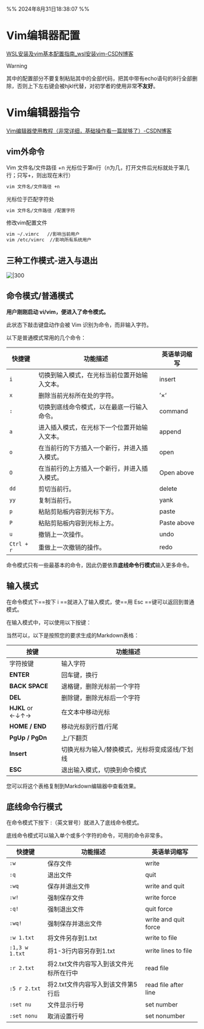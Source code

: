 %% 2024年8月31日18:38:07 %%
# Vim编辑器配置

[WSL安装及vim基本配置指南_wsl安装vim-CSDN博客](https://blog.csdn.net/hush_quiet/article/details/125392875)

>[!warning]
>其中的配置部分不要复制粘贴其中的全部代码，把其中带有echo语句的8行全部删除，否则上下左右键会被hjkl代替，对初学者的使用非常**不友好**。
# Vim编辑器指令

[Vim编辑器使用教程（非常详细，基础操作看一篇就够了）-CSDN博客](https://blog.csdn.net/weixin_58849785/article/details/137153298)

## vim外命令

Vim 文件名/文件路径 +n 光标位于第n行（n为几，打开文件后光标就处于第几行；只写+，则出现在末行）

```bash
vim 文件名/文件路径 +n
```

光标位于匹配字符处

```bash
vim 文件名/文件路径 /配置字符
```

修改vim配置文件

```bash
vim ~/.vimrc   //影响当前用户
vim /etc/vimrc  //影响所有系统用户
```

## 三种工作模式-进入与退出

![|300](image-20240831105529846.png)
## 命令模式/普通模式

**用户刚刚启动 vi/vim，便进入了命令模式。**

此状态下敲击键盘动作会被 Vim 识别为命令，而非输入字符。

以下是普通模式常用的几个命令：

| 快捷键        | 功能描述                   | 英语单词缩写              |
| ---------- | ---------------------- | ------------------- |
| `i`        | 切换到输入模式，在光标当前位置开始输入文本。 | insert              |
| `x`        | 删除当前光标所在处的字符。          | ’×‘                 |
| `:`        | 切换到底线命令模式，以在最底一行输入命令。  | command             |
| `a`        | 进入插入模式，在光标下一个位置开始输入文本。 | append              |
| `o`        | 在当前行的下方插入一个新行，并进入插入模式。 | open                |
| `O`        | 在当前行的上方插入一个新行，并进入插入模式。 | Open above          |
| `dd`       | 剪切当前行。                 | delete              |
| `yy`       | 复制当前行。                 | yank                |
| `p`        | 粘贴剪贴板内容到光标下方。          | paste               |
| `P`        | 粘贴剪贴板内容到光标上方。          | Paste above         |
| `u`        | 撤销上一次操作。               | undo                |
| `Ctrl + r` | 重做上一次撤销的操作。            | redo                |


命令模式只有一些最基本的命令，因此仍要依靠**底线命令行模式**输入更多命令。
## 输入模式

在命令模式下==按下 i ==就进入了输入模式，使==用 Esc ==键可以返回到普通模式。

在输入模式中，可以使用以下按键：

当然可以，以下是按照您的要求生成的Markdown表格：

| 按键                | 功能描述                     |
| ----------------- | ------------------------ |
| 字符按键              | 输入字符                     |
| **ENTER**         | 回车键，换行                   |
| **BACK SPACE**    | 退格键，删除光标前一个字符            |
| **DEL**           | 删除键，删除光标后一个字符            |
| **HJKL**  or ←↓↑→ | 在文本中移动光标                 |
| **HOME / END**    | 移动光标到行首/行尾               |
| **PgUp / PgDn**   | 上/下翻页                    |
| **Insert**        | 切换光标为输入/替换模式，光标将变成竖线/下划线 |
| **ESC**           | 退出输入模式，切换到命令模式           |

您可以将这个表格复制到Markdown编辑器中查看效果。

## 底线命令行模式

在命令模式下按下 :（英文冒号）就进入了底线命令模式。

底线命令模式可以输入单个或多个字符的命令，可用的命令非常多。

| 快捷键 | 功能描述 | 英语单词缩写 |
| --- | --- | --- |
| `:w` | 保存文件 | write |
| `:q` | 退出文件 | quit |
| `:wq` | 保存并退出文件 | write and quit |
| `:w!` | 强制保存文件 | write force |
| `:q!` | 强制退出文件 | quit force |
| `:wq!` | 强制保存并退出文件 | write and quit force |
| `:w 1.txt` | 将文件另存到1.txt | write to file |
| `:1,3 w 1.txt` | 将1-3行内容另存到1.txt | write lines to file |
| `:r 2.txt` | 将2.txt文件内容写入到该文件光标所在行中 | read file |
| `:5 r 2.txt` | 将2.txt文件内容写入到该文件第5行后 | read file after line |
| `:set nu` | 文件显示行号 | set number |
| `:set nonu` | 取消设置行号 | set nonumber |

